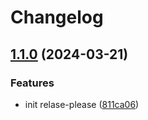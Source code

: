 # Changelog

## [1.1.0](https://github.com/fahmimmaliki/release-please-nextjs/compare/release-please-nextjs-v1.0.0...release-please-nextjs-1.1.0) (2024-03-21)


### Features

* init relase-please ([811ca06](https://github.com/fahmimmaliki/release-please-nextjs/commit/811ca06fb29b269639677bb52fb35d78b98edcef))
